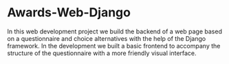 # Awards-Web-Django
In this web development project we build the backend of a web page based on a questionnaire and choice alternatives with the help of the Django framework.
In the development we built a basic frontend to accompany the structure of the questionnaire with a more friendly visual interface.
